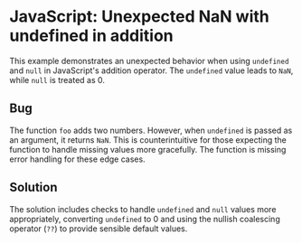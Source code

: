 # JavaScript: Unexpected NaN with undefined in addition

This example demonstrates an unexpected behavior when using `undefined` and `null` in JavaScript's addition operator.  The `undefined` value leads to `NaN`, while `null` is treated as 0. 

## Bug

The function `foo` adds two numbers.  However, when `undefined` is passed as an argument, it returns `NaN`.  This is counterintuitive for those expecting the function to handle missing values more gracefully.  The function is missing error handling for these edge cases.

## Solution

The solution includes checks to handle `undefined` and `null` values more appropriately, converting `undefined` to 0 and using the nullish coalescing operator (`??`) to provide sensible default values.